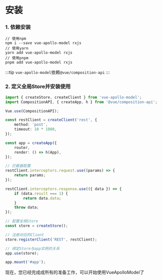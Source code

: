 # 安装

### 1. 依赖安装
```shell
// 使用npm
npm i --save vue-apollo-model rxjs
// 使用yarn
yarn add vue-apollo-model rxjs
// 使用pnpm
pnpm add vue-apollo-model rxjs
```

:::tip
``vue-apollo-model``依赖``@vue/composition-api``
:::
### 2. 定义全局Store并安装使用
```typescript
import { createStore, createClient } from 'vue-apollo-model';
import CompositionAPI, { createApp, h } from '@vue/composition-api';

Vue.use(CompositionAPI);

const restClient = createClient('rest', {
    method: 'post',
    timeout: 10 * 1000,
});

const app = createApp({
    router,
    render: () => h(App),
});

// 拦截器配置
restClient.interceptors.request.use((params) => {
    return params;
});

restClient.interceptors.response.use(({ data }) => {
    if (data.result === 1) {
        return data.data;
    }
    throw data;
});

// 配置全局Store
const store = createStore();

// 注册对应的Client
store.registerClient('REST', restClient);

// 绑定Store与app实例的关系
app.use(store);

app.mount('#app');
```

现在，您已经完成成所有的准备工作，可以开始使用VueApolloModel了

